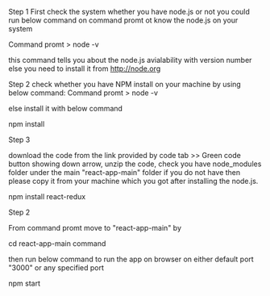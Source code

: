 
Step 1 
First check the system whether you have node.js or not
you could run below command on command promt ot know the node.js on your system

Command promt > node -v

this command tells you about the node.js avialability with version number else you need to install it from http://node.org 

Step 2 check whether you have NPM install on your machine by using below command:
Command promt > node -v 

else install it with below command 

npm install

Step 3 

download the code from the link provided by code tab >> Green code button showing down arrow, unzip the code, check you have node_modules folder under the main "react-app-main" folder if you do not have then please copy it from your machine which you got after installing the node.js.

npm install react-redux

Step 2

From command promt move to "react-app-main"  by 

cd react-app-main command

then run below command to run the app on browser on either default port "3000" or any specified port

npm start
